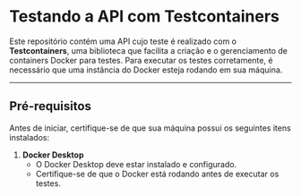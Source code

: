 # Testando a API com Testcontainers

Este repositório contém uma API cujo teste é realizado com o **Testcontainers**, uma biblioteca que facilita a criação e o gerenciamento de containers Docker para testes. Para executar os testes corretamente, é necessário que uma instância do Docker esteja rodando em sua máquina.

---

## Pré-requisitos

Antes de iniciar, certifique-se de que sua máquina possui os seguintes itens instalados:

1. **Docker Desktop**
   - O Docker Desktop deve estar instalado e configurado.
   - Certifique-se de que o Docker está rodando antes de executar os testes.
